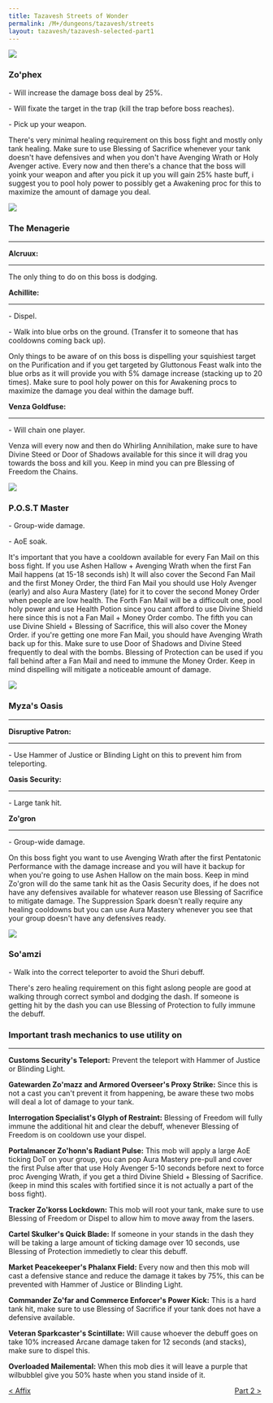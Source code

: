 ```yaml
---
title: Tazavesh Streets of Wonder
permalink: /M+/dungeons/tazavesh/streets
layout: tazavesh/tazavesh-selected-part1
---
```


<a>
    <img src="/assets/img/dungeons/zophex.png" class="dungeon_boss"/>
</a>

### Zo'phex

<a class="external" href="https://www.wowhead.com/spell=348128/fully-armed" target="_blank" rel="noopener noreferrer" data-wowhead="spell=348128" data-wh-icon-size="small"></a> - Will increase the damage boss deal by 25%.

<a class="external" href="https://www.wowhead.com/spell=348350/interrogation" target="_blank" rel="noopener noreferrer" data-wowhead="spell=348350" data-wh-icon-size="small"></a> - Will fixate the target in the trap (kill the trap before boss reaches). 

<a class="external" href="https://www.wowhead.com/spell=345770/impound-contraband" target="_blank" rel="noopener noreferrer" data-wowhead="spell=345770" data-wh-icon-size="small"></a> - Pick up your weapon.

There's very minimal healing requirement on this boss fight and mostly only tank healing. Make sure to use Blessing of Sacrifice whenever your tank doesn't have defensives and when you don't have Avenging Wrath or Holy Avenger active. Every now and then there's a chance that the boss will yoink your weapon and after you pick it up you will gain 25% haste buff, i suggest you to pool holy power to possibly get a Awakening proc for this to maximize the amount of damage you deal.

<a>
    <img src="/assets/img/dungeons/menagerie.png" class="dungeon_boss"/>
</a>

### The Menagerie
---

**Alcruux:**

---
The only thing to do on this boss is dodging.

**Achillite:**

---
<a class="external" href="https://www.wowhead.com/spell=349954/purification-protocol" target="_blank" rel="noopener noreferrer" data-wowhead="spell=349954" data-wh-icon-size="small"></a> - Dispel.

<a class="external" href="https://www.wowhead.com/spell=345770/impound-contraband" target="_blank" rel="noopener noreferrer" data-wowhead="spell=345770" data-wh-icon-size="small"></a> - Walk into blue orbs on the ground. (Transfer it to someone that has cooldowns coming back up).

Only things to be aware of on this boss is dispelling your squishiest target on the Purification and if you get targeted by Gluttonous Feast walk into the blue orbs as it will provide you with 5% damage increase (stacking up to 20 times). Make sure to pool holy power on this for Awakening procs to maximize the damage you deal within the damage buff.

**Venza Goldfuse:**

---
<a class="external" href="https://www.wowhead.com/spell=350101/chains-of-damnation" target="_blank" rel="noopener noreferrer" data-wowhead="spell=350101" data-wh-icon-size="small"></a> - Will chain one player.

Venza will every now and then do Whirling Annihilation, make sure to have Divine Steed or Door of Shadows available for this since it will drag you towards the boss and kill you. Keep in mind you can pre Blessing of Freedom the Chains.

<a>
    <img src="/assets/img/dungeons/postmaster.png" class="dungeon_boss"/>
</a>

### P.O.S.T Master

<a class="external" href="https://www.wowhead.com/spell=346742/fan-mail" target="_blank" rel="noopener noreferrer" data-wowhead="spell=346742" data-wh-icon-size="small"></a> - Group-wide damage.

<a class="external" href="https://www.wowhead.com/spell=346962/money-order" target="_blank" rel="noopener noreferrer" data-wowhead="spell=346962" data-wh-icon-size="small"></a> - AoE soak.

It's important that you have a cooldown available for every Fan Mail on this boss fight. If you use Ashen Hallow + Avenging Wrath when the first Fan Mail happens (at 15-18 seconds ish) It will also cover the Second Fan Mail and the first Money Order, the third Fan Mail you should use Holy Avenger (early) and also Aura Mastery (late) for it to cover the second Money Order when people are low health. The Forth Fan Mail will be a difficoult one, pool holy power and use Health Potion since you cant afford to use Divine Shield here since this is not a Fan Mail + Money Order combo. The fifth you can use Divine Shield + Blessing of Sacrifice, this will also cover the Money Order. if you're getting one more Fan Mail, you should have Avenging Wrath back up for this. Make sure to use Door of Shadows and Divine Steed frequently to deal with the bombs. Blessing of Protection can be used if you fall behind after a Fan Mail and need to immune the Money Order. Keep in mind dispelling will mitigate a noticeable amount of damage.

<a>
    <img src="/assets/img/dungeons/zogron.png" class="dungeon_boss"/>
</a>

### Myza's Oasis
---

**Disruptive Patron:** 

---

<a class="external" href="https://www.wowhead.com/spell=353783/teleport" target="_blank" rel="noopener noreferrer" data-wowhead="spell=353783" data-wh-icon-size="small"></a> - Use Hammer of Justice or Blinding Light on this to prevent him from teleporting.

**Oasis Security:**

---

<a class="external" href="https://www.wowhead.com/spell=350916/security-slam" target="_blank" rel="noopener noreferrer" data-wowhead="spell=350916" data-wh-icon-size="small"></a> - Large tank hit.

**Zo'gron**

---

<a class="external" href="https://www.wowhead.com/spell=355438/suppression-spark" target="_blank" rel="noopener noreferrer" data-wowhead="spell=355438" data-wh-icon-size="small"></a> - Group-wide damage.

On this boss fight you want to use Avenging Wrath after the first Pentatonic Performance with the damage increase and you will have it backup for when you're going to use Ashen Hallow on the main boss. Keep in mind Zo'gron will do the same tank hit as the Oasis Security does, if he does not have any defensives available for whatever reason use Blessing of Sacrifice to mitigate damage. The Suppression Spark doesn't really require any healing cooldowns but you can use Aura Mastery whenever you see that your group doesn't have any defensives ready.



<a>
    <img src="/assets/img/dungeons/soamzi.png" class="dungeon_boss"/>
</a>

### So'amzi

<a class="external" href="https://www.wowhead.com/spell=347392/deploy-relocators" target="_blank" rel="noopener noreferrer" data-wowhead="spell=347392" data-wh-icon-size="small"></a> - Walk into the correct teleporter to avoid the Shuri debuff.

There's zero healing requirement on this fight aslong people are good at walking through correct symbol and dodging the dash. If someone is getting hit by the dash you can use Blessing of Protection to fully immune the debuff.

### Important trash mechanics to use utility on

---
**Customs Security's Teleport:** Prevent the teleport with Hammer of Justice or Blinding Light.

**Gatewarden Zo'mazz and Armored Overseer's Proxy Strike:** Since this is not a cast you can't prevent it from happening, be aware these two mobs will deal a lot of damage to your tank.

**Interrogation Specialist's Glyph of Restraint:** Blessing of Freedom will fully immune the additional hit and clear the debuff, whenever Blessing of Freedom is on cooldown use your dispel.

**Portalmancer Zo'honn's Radiant Pulse:** This mob will apply a large AoE ticking DoT on your group, you can pop Aura Mastery pre-pull and cover the first Pulse after that use Holy Avenger 5-10 seconds before next to force proc Avenging Wrath, if you get a third Divine Shield + Blessing of Sacrifice. (keep in mind this scales with fortified since it is not actually a part of the boss fight).

**Tracker Zo'korss Lockdown:** This mob will root your tank, make sure to use Blessing of Freedom or Dispel to allow him to move away from the lasers.

**Cartel Skulker's Quick Blade:** If someone in your stands in the dash they will be taking a large amount of ticking damage over 10 seconds, use Blessing of Protection immedietly to clear this debuff.

**Market Peacekeeper's Phalanx Field:** Every now and then this mob will cast a defensive stance and reduce the damage it takes by 75%, this can be prevented with Hammer of Justice or Blinding Light.

**Commander Zo'far and Commerce Enforcer's Power Kick:** This is a hard tank hit, make sure to use Blessing of Sacrifice if your tank does not have a defensive available.

**Veteran Sparkcaster's Scintillate:** Will cause whoever the debuff goes on take 10% increased Arcane damage taken for 12 seconds (and stacks), make sure to dispel this.

**Overloaded Mailemental:** When this mob dies it will leave a purple  that wilbubblel give you 50% haste when you stand inside of it.


<div>
    <div style="text-align:left;display: inline-block;width: 49%;">
        <a href="/M+/dungeons/affixes">
            < Affix
        </a>
    </div>
    <div style="text-align:right;display: inline-block;width: 49%;">
        <a href="/M+/dungeons/tazavesh/gambit">
            Part 2 >
        </a>
    </div>
</div>
